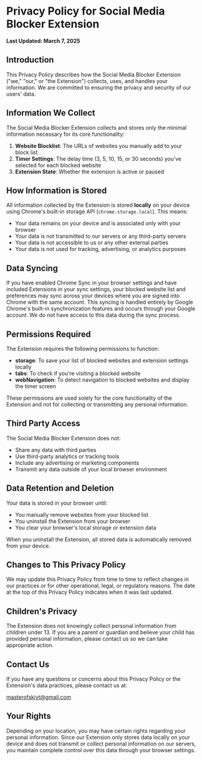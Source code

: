 # Privacy Policy for Social Media Blocker Extension

**Last Updated: March 7, 2025**

## Introduction

This Privacy Policy describes how the Social Media Blocker Extension ("we," "our," or "the Extension") collects, uses, and handles your information. We are committed to ensuring the privacy and security of our users' data.

## Information We Collect

The Social Media Blocker Extension collects and stores only the minimal information necessary for its core functionality:

1. **Website Blocklist**: The URLs of websites you manually add to your block list
2. **Timer Settings**: The delay time (3, 5, 10, 15, or 30 seconds) you've selected for each blocked website
3. **Extension State**: Whether the extension is active or paused

## How Information is Stored

All information collected by the Extension is stored **locally** on your device using Chrome's built-in storage API (`chrome.storage.local`). This means:

- Your data remains on your device and is associated only with your browser
- Your data is not transmitted to our servers or any third-party servers
- Your data is not accessible to us or any other external parties
- Your data is not used for tracking, advertising, or analytics purposes

## Data Syncing

If you have enabled Chrome Sync in your browser settings and have included Extensions in your sync settings, your blocked website list and preferences may sync across your devices where you are signed into Chrome with the same account. This syncing is handled entirely by Google Chrome's built-in synchronization features and occurs through your Google account. We do not have access to this data during the sync process.

## Permissions Required

The Extension requires the following permissions to function:

- **storage**: To save your list of blocked websites and extension settings locally
- **tabs**: To check if you're visiting a blocked website
- **webNavigation**: To detect navigation to blocked websites and display the timer screen

These permissions are used solely for the core functionality of the Extension and not for collecting or transmitting any personal information.

## Third Party Access

The Social Media Blocker Extension does not:
- Share any data with third parties
- Use third-party analytics or tracking tools
- Include any advertising or marketing components
- Transmit any data outside of your local browser environment

## Data Retention and Deletion

Your data is stored in your browser until:
- You manually remove websites from your blocked list
- You uninstall the Extension from your browser
- You clear your browser's local storage or extension data

When you uninstall the Extension, all stored data is automatically removed from your device.

## Changes to This Privacy Policy

We may update this Privacy Policy from time to time to reflect changes in our practices or for other operational, legal, or regulatory reasons. The date at the top of this Privacy Policy indicates when it was last updated.

## Children's Privacy

The Extension does not knowingly collect personal information from children under 13. If you are a parent or guardian and believe your child has provided personal information, please contact us so we can take appropriate action.

## Contact Us

If you have any questions or concerns about this Privacy Policy or the Extension's data practices, please contact us at:

masterofskiyt@gmail.com

## Your Rights

Depending on your location, you may have certain rights regarding your personal information. Since our Extension only stores data locally on your device and does not transmit or collect personal information on our servers, you maintain complete control over this data through your browser settings.

